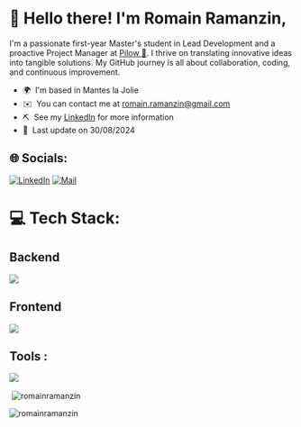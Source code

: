 # 👋 Hello there! I'm Romain Ramanzin,

I'm a passionate first-year Master's student in Lead Development and a proactive Project Manager at [Pilow 💌](https://pilow.app). I thrive on translating innovative ideas into tangible solutions. My GitHub journey is all about collaboration, coding, and continuous improvement.

-   🌍  I'm based in Mantes la Jolie
-   ✉️  You can contact me at [romain.ramanzin@gmail.com](mailto:romain.ramanzin@gmail.com)
-   ⛏️  See my [LinkedIn](https://www.linkedin.com/in/romainrr/) for more information
-   📝  Last update on 30/08/2024


## 🌐 Socials:
[![LinkedIn](https://skillicons.dev/icons?i=linkedin)](https://www.linkedin.com/in/romainrr/) [![Mail](https://skillicons.dev/icons?i=gmail)](mailto:romain.ramanzin@gmail.com) 


# 💻 Tech Stack:

## Backend
<img src="https://skillicons.dev/icons?i=php,symfony,mysql,javascript,ts,nodejs,express,firebase,py,arduino&perline=5" />

## Frontend
<img src="https://skillicons.dev/icons?i=react,tailwind,bootstrap,html,css,sass,webpack,flutter,dart&perline=5" />

## Tools :
<img src="https://skillicons.dev/icons?i=git,github,vscode,githubactions,selenium,docker,linux,apple,figma,postman&perline=5" />

<p>&nbsp;<img align="center" src="https://github-readme-stats.vercel.app/api?username=romainramanzin&show_icons=true&theme=dark&locale=en" alt="romainramanzin" /></p>

<p><img align="center" src="https://github-readme-streak-stats.herokuapp.com/?user=romainramanzin&theme=dark" alt="romainramanzin" /></p>

<!-- <p align="left"> <img src="https://komarev.com/ghpvc/?username=romainramanzin&label=Profile%20views&color=0e75b6&style=flat" alt="romainramanzin" /> </p> -->
<!-- Last updated: 2024-08-30T10:13:55.917Z -->